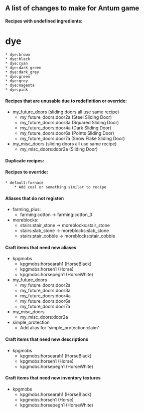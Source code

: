 ## A list of changes to make for Antum game


#### Recipes with undefined ingredients:
# dye
	* dye:brown
	* dye:black
	* dye:cyan
	* dye:dark_green
	* dye:dark_grey
	* dye:green
	* dye:grey
	* dye:magenta
	* dye:pink

#### Recipes that are unusable due to redefinition or override:
* my_future_doors (sliding doors all use same recipe)
	* my_future_doors:door2a (Steel Sliding Door)
	* my_future_doors:door3a (Squared Sliding Door)
	* my_future_doors:door4a (Dark Sliding Door)
	* my_future_doors:door6a (Points Sliding Door)
	* my_future_doors:door7a (Snow Flake Sliding Door)
* my_misc_doors (sliding doors all use same recipe)
	* my_misc_doors:door2a (Sliding Door)

#### Duplicate recipes:

#### Recipes to override:
	* default:furnace
		* Add coal or something similar to recipe

#### Aliases that do not register:
* farming_plus:
	* farming:cotton -> farming:cotton_3
* moreblocks:
	* stairs:stair_stone -> moreblocks:stair_stone
	* stairs:slab_stone -> moreblocks:slab_stone
	* stairs:stair_cobble -> moreblocks:stair_cobble

#### Craft items that need new aliases
* kpgmobs
	* kpgmobs:horsearah1 (HorseBlack)
	* kpgmobs:horseh1 (Horse)
	* kpgmobs:horsepegh1 (HorseWhite)
* my_future_doors
	* my_future_doors:door2a
	* my_future_doors:door3a
	* my_future_doors:door4a
	* my_future_doors:door6a
	* my_future_doors:door7a
* my_misc_doors
	* my_misc_doors:door2a
* simple_protection
	* Add alias for 'simple_protection:claim'

#### Craft items that need new descriptions
* kpgmobs
	* kpgmobs:horsearah1 (HorseBlack)
	* kpgmobs:horseh1 (Horse)
	* kpgmobs:horsepegh1 (HorseWhite)

#### Craft items that need new inventory textures
* kpgmobs
	* kpgmobs:horsearah1 (HorseBlack)
	* kpgmobs:horseh1 (Horse)
	* kpgmobs:horsepegh1 (HorseWhite)
